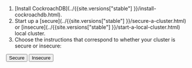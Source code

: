 1. [Install CockroachDB](../{{site.versions["stable"] }}/install-cockroachdb.html).
2. Start up a [secure](../{{site.versions["stable"] }}/secure-a-cluster.html) or [insecure](../{{site.versions["stable"] }}/start-a-local-cluster.html) local cluster.
3. Choose the instructions that correspond to whether your cluster is secure or insecure:

<div class="filters filters-big clearfix">
  <button class="filter-button" data-scope="secure">Secure</button>
  <button class="filter-button" data-scope="insecure">Insecure</button>
</div>
